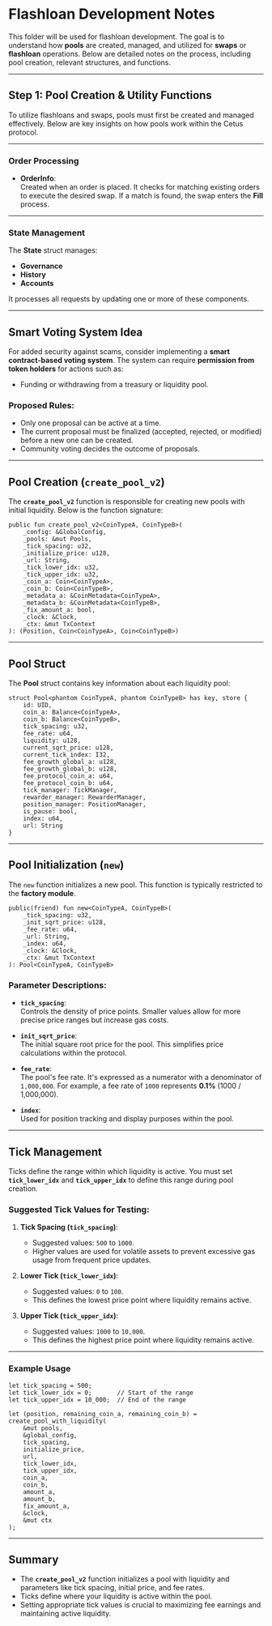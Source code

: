 # Flashloan Development Notes

This folder will be used for flashloan development. The goal is to understand how **pools** are created, managed, and utilized for **swaps** or **flashloan** operations. Below are detailed notes on the process, including pool creation, relevant structures, and functions.

---

## **Step 1: Pool Creation & Utility Functions**

To utilize flashloans and swaps, pools must first be created and managed effectively. Below are key insights on how pools work within the Cetus protocol.

---

### **Order Processing**

- **OrderInfo**:  
  Created when an order is placed. It checks for matching existing orders to execute the desired swap. If a match is found, the swap enters the **Fill** process.

---

### **State Management**

The **State** struct manages:
- **Governance**
- **History**
- **Accounts**

It processes all requests by updating one or more of these components.

---

## **Smart Voting System Idea**

For added security against scams, consider implementing a **smart contract-based voting system**. The system can require **permission from token holders** for actions such as:

- Funding or withdrawing from a treasury or liquidity pool.
  
### **Proposed Rules:**
- Only one proposal can be active at a time.
- The current proposal must be finalized (accepted, rejected, or modified) before a new one can be created.
- Community voting decides the outcome of proposals.

---

## **Pool Creation (`create_pool_v2`)**

The **`create_pool_v2`** function is responsible for creating new pools with initial liquidity. Below is the function signature:

```move
public fun create_pool_v2<CoinTypeA, CoinTypeB>(
    _config: &GlobalConfig,
    _pools: &mut Pools,
    _tick_spacing: u32,
    _initialize_price: u128,
    _url: String,
    _tick_lower_idx: u32,
    _tick_upper_idx: u32,
    _coin_a: Coin<CoinTypeA>,
    _coin_b: Coin<CoinTypeB>,
    _metadata_a: &CoinMetadata<CoinTypeA>,
    _metadata_b: &CoinMetadata<CoinTypeB>,
    _fix_amount_a: bool,
    _clock: &Clock,
    _ctx: &mut TxContext
): (Position, Coin<CoinTypeA>, Coin<CoinTypeB>)
```

---

## **Pool Struct**

The **Pool** struct contains key information about each liquidity pool:

```move
struct Pool<phantom CoinTypeA, phantom CoinTypeB> has key, store {
    id: UID,
    coin_a: Balance<CoinTypeA>,
    coin_b: Balance<CoinTypeB>,
    tick_spacing: u32,
    fee_rate: u64,
    liquidity: u128,
    current_sqrt_price: u128,
    current_tick_index: I32,
    fee_growth_global_a: u128,
    fee_growth_global_b: u128,
    fee_protocol_coin_a: u64,
    fee_protocol_coin_b: u64,
    tick_manager: TickManager,
    rewarder_manager: RewarderManager,
    position_manager: PositionManager,
    is_pause: bool,
    index: u64,
    url: String
}
```

---

## **Pool Initialization (`new`)**

The `new` function initializes a new pool. This function is typically restricted to the **factory module**.

```move
public(friend) fun new<CoinTypeA, CoinTypeB>(
    _tick_spacing: u32,
    _init_sqrt_price: u128,
    _fee_rate: u64,
    _url: String,
    _index: u64,
    _clock: &Clock,
    _ctx: &mut TxContext
): Pool<CoinTypeA, CoinTypeB>
```

### **Parameter Descriptions:**
- **`tick_spacing`**:  
  Controls the density of price points. Smaller values allow for more precise price ranges but increase gas costs.
  
- **`init_sqrt_price`**:  
  The initial square root price for the pool. This simplifies price calculations within the protocol.

- **`fee_rate`**:  
  The pool's fee rate. It's expressed as a numerator with a denominator of `1,000,000`. For example, a fee rate of `1000` represents **0.1%** (1000 / 1,000,000).

- **`index`**:  
  Used for position tracking and display purposes within the pool.

---

## **Tick Management**

Ticks define the range within which liquidity is active. You must set **`tick_lower_idx`** and **`tick_upper_idx`** to define this range during pool creation.

### **Suggested Tick Values for Testing:**

1. **Tick Spacing (`tick_spacing`)**:  
   - Suggested values: `500` to `1000`.  
   - Higher values are used for volatile assets to prevent excessive gas usage from frequent price updates.

2. **Lower Tick (`tick_lower_idx`)**:  
   - Suggested values: `0` to `100`.  
   - This defines the lowest price point where liquidity remains active.

3. **Upper Tick (`tick_upper_idx`)**:  
   - Suggested values: `1000` to `10,000`.  
   - This defines the highest price point where liquidity remains active.

---

### **Example Usage**
```move
let tick_spacing = 500;
let tick_lower_idx = 0;       // Start of the range
let tick_upper_idx = 10_000;  // End of the range

let (position, remaining_coin_a, remaining_coin_b) = create_pool_with_liquidity(
    &mut pools,
    &global_config,
    tick_spacing,
    initialize_price,
    url,
    tick_lower_idx,
    tick_upper_idx,
    coin_a,
    coin_b,
    amount_a,
    amount_b,
    fix_amount_a,
    &clock,
    &mut ctx
);
```

---

## **Summary**

- The **`create_pool_v2`** function initializes a pool with liquidity and parameters like tick spacing, initial price, and fee rates.
- Ticks define where your liquidity is active within the pool.
- Setting appropriate tick values is crucial to maximizing fee earnings and maintaining active liquidity.

